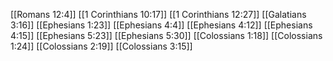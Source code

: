 [[Romans 12:4]]
[[1 Corinthians 10:17]]
[[1 Corinthians 12:27]]
[[Galatians 3:16]]
[[Ephesians 1:23]]
[[Ephesians 4:4]]
[[Ephesians 4:12]]
[[Ephesians 4:15]]
[[Ephesians 5:23]]
[[Ephesians 5:30]]
[[Colossians 1:18]]
[[Colossians 1:24]]
[[Colossians 2:19]]
[[Colossians 3:15]]
